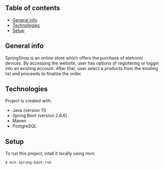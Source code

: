 ## Table of contents
* [General info](#general-info)
* [Technologies](#technologies)
* [Setup](#setup)

## General info
SpringShop is an online store which offers the purchase of eletronic devices. By accessing the website, user has options of registering or loggin into an existing account. After that, user select a products from the existing list and proceeds to finalize the order.

## Technologies
Project is created with:
* Java (version 11)
* Spring Boot (version 2.6.6)
* Maven
* PostgreSQL

## Setup
To run this project, intall it locally using mvn:
```
$ mvn spring-boot:run